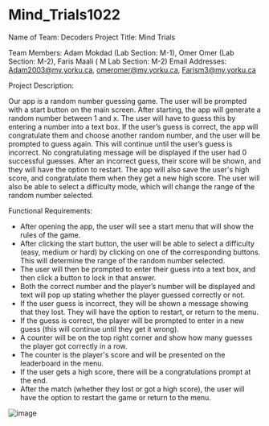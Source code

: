 # Mind_Trials1022


Name of Team: Decoders
Project Title: Mind Trials

Team Members: Adam Mokdad (Lab Section: M-1), Omer Omer (Lab Section: M-2), Faris Maali ( M	Lab Section: M-2)
Email Addresses: Adam2003@my.yorku.ca, omeromer@my.yorku.ca, Farism3@my.yorku.ca


Project Description:

Our app is a random number guessing game. The user will be prompted with a start button on the main screen. After starting, the app will generate a random number between 1 and x. The user will have to guess this by entering a number into a text box. If the user’s guess is correct, the app will congratulate them and choose another random number, and the user will be prompted to guess again. This will continue until the user’s guess is incorrect. No congratulating message will be displayed if the user had 0 successful guesses. After an incorrect guess, their score will be shown, and they will have the option to restart. The app will also save the user's high score, and congratulate them when they get a new high score. The user will also be able to select a difficulty mode, which will change the range of the random number selected.

Functional Requirements:
-	After opening the app, the user will see a start menu that will show the rules of the game.
-	After clicking the start button, the user will be able to select a difficulty (easy, medium or hard) by clicking on one of the corresponding buttons. This will determine the range of the random number selected.
-	The user will then be prompted to enter their guess into a text box, and then click a button to lock in that answer.
-	Both the correct number and the player’s number will be displayed and text will pop up stating whether the player guessed correctly or not.
-	If the user guess is incorrect, they will be shown a message showing that they lost. They will have the option to restart, or return to the menu.
-	If the guess is correct, the player will be prompted to enter in a new guess (this will continue until they get it wrong).
-	A counter will be on the top right corner and show how many guesses the player got correctly in a row.
-	The counter is the player's score and will be presented on the leaderboard in the menu.
-	If the user gets a high score, there will be a congratulations prompt at the end.
-	After the match (whether they lost or got a high score), the user will have the option to restart the game or return to the menu.
 
![image](https://user-images.githubusercontent.com/92131288/154765846-7c6ea245-81fe-4ca6-aaeb-d0f08a8f16e8.png)
